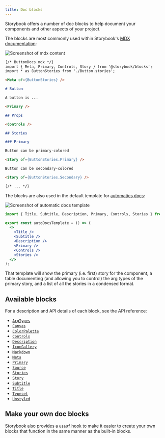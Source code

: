 ```yaml
---
title: Doc blocks
---
```


Storybook offers a number of doc blocks to help document your components and other aspects of your project.

The blocks are most commonly used within Storybook's [MDX documentation](./mdx.md):

![Screenshot of mdx content](TK)

<!-- prettier-ignore-start -->
```md
{/* ButtonDocs.mdx */}
import { Meta, Primary, Controls, Story } from '@storybook/blocks';
import * as ButtonStories from './Button.stories';

<Meta of={ButtonStories} />

# Button

A button is ...

<Primary />

## Props

<Controls />

## Stories

### Primary

Button can be primary-colored

<Story of={ButtonStories.Primary} />

Button can be secondary-colored

<Story of={ButtonStories.Secondary} />

{/* ... */}
```
<!-- prettier-ignore-end -->

The blocks are also used in the default template for [automatics docs](./docs-page.md#setup-automated-documentation):

![Screenshot of automatic docs template](TK)

```jsx
import { Title, Subtitle, Description, Primary, Controls, Stories } from '@storybook/blocks';

export const autoDocsTemplate = () => (
  <>
    <Title />
    <Subtitle />
    <Description />
    <Primary />
    <Controls />
    <Stories />
  </>
);
```

That template will show the primary (i.e. first) story for the component, a table documenting (and allowing you to control) the arg types of the primary story, and a list of all the stories in a condensed format.

## Available blocks

For a description and API details of each block, see the API reference:

- [`ArgTypes`](../api/doc-block-argtypes.md)
- [`Canvas`](../api/doc-block-canvas.md)
- [`ColorPalette`](../api/doc-block-colorpalette.md)
- [`Controls`](../api/doc-block-controls.md)
- [`Description`](../api/doc-block-description.md)
- [`IconGallery`](../api/doc-block-icongallery.md)
- [`Markdown`](../api/doc-block-markdown.md)
- [`Meta`](../api/doc-block-meta.md)
- [`Primary`](../api/doc-block-primary.md)
- [`Source`](../api/doc-block-source.md)
- [`Stories`](../api/doc-block-stories.md)
- [`Story`](../api/doc-block-story.md)
- [`Subtitle`](../api/doc-block-subtitle.md)
- [`Title`](../api/doc-block-title.md)
- [`Typeset`](../api/doc-block-typeset.md)
- [`Unstyled`](../api/doc-block-unstyled.md)

## Make your own doc blocks

Storybook also provides a [`useOf` hook](../api/doc-block-useof.md) to make it easier to create your own blocks that function in the same manner as the built-in blocks.
